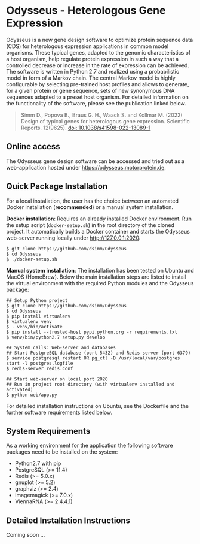 Odysseus - Heterologous Gene Expression
=======================================

Odysseus is a new gene design software to optimize protein sequence data (CDS) for heterologous expression applications in common model organisms. These typical genes, adapted to the genomic characteristics of a host organism, help regulate protein expression   in such a way that a controlled decrease or increase in the rate of expression can be achieved. The software is written in Python 2.7 and realized using a probabilistic model in form of a Markov chain. The central Markov model is highly configurable by selecting pre-trained host profiles and allows to generate, for a given protein or gene sequence, sets of new synonymous DNA sequences adapted to a preset host organism. For detailed information on the functionality of the software, please see the publication linked below.

> Simm D., Popova B., Braus G. H., Waack S. and Kollmar M. (2022) Design of typical genes for heterologous gene expression.
> Scientific Reports. 12(9625). [doi: 10.1038/s41598-022-13089-1](https://doi.org/10.1038/s41598-022-13089-1)


Online access
-------------
The Odysseus gene design software can be accessed and tried out as a web-application hosted under https://odysseus.motorprotein.de.

Quick Package Installation
--------------------------

For a local installation, the user has the choice between an automated Docker installation (**recommended**) or a manual system installation.

**Docker installation**: Requires an already installed Docker environment. Run the setup script (`docker-setup.sh`) in the root directory of the cloned project. It automatically builds a Docker container and starts the Odysseus web-server running locally under http://127.0.0.1:2020: 

    $ git clone https://github.com/dsimm/Odysseus
    $ cd Odysseus
    $ ./docker-setup.sh

**Manual system installation**: The installation has been tested on Ubuntu and MacOS (HomeBrew). Below the main installation steps  are listed to install the virtual environment with the required Python modules and the Odysseus package:

    ## Setup Python project
    $ git clone https://github.com/dsimm/Odysseus
    $ cd Odysseus
    $ pip install virtualenv
    $ virtualenv venv
    $ . venv/bin/activate
    $ pip install --trusted-host pypi.python.org -r requirements.txt
    $ venv/bin/python2.7 setup.py develop

    ## System calls: Web-server and databases
    ## Start PostgreSQL database (port 5432) and Redis server (port 6379) 
    $ service postgresql restart OR pg_ctl -D /usr/local/var/postgres start -l postgres.logfile
    $ redis-server redis.conf
    
    ## Start web-server on local port 2020
    ## Run in project root directory (with virtualenv installed and activated)
    $ python web/app.py   

For detailed installation instructions on Ubuntu, see the Dockerfile and the further software requirements listed below.

System Requirements
-------------------

As a working environment for the application the following software packages need to be installed on the system:

* Python2.7 with pip
* PostgreSQL (>= 11.4)
* Redis (>= 5.0.x)
* gnuplot (>= 5.2)
* graphviz (>= 2.4)
* imagemagick (>= 7.0.x)
* ViennaRNA (>= 2.4.4.1)


Detailed Installation Instructions
----------------------------------

Coming soon ...
